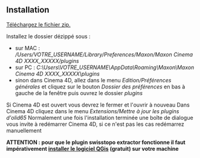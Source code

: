 ## Installation
[Téléchargez le fichier zip.](https://github.com/olid65/update_plugins_c4d_olid65/archive/refs/heads/main.zip)

Installez le dossier dézippé sous :
- sur MAC : */Users/VOTRE_USERNAME/Library/Preferences/Maxon/Maxon Cinema 4D XXXX_XXXXX/plugins*
- sur PC : *C:\Users\VOTRE_USERNAME\AppData\Roaming\Maxon\Maxon Cinema 4D XXXX_XXXXX\plugins*
- sinon dans Cinema 4D, allez dans le menu *Edition/Préférences générales* et cliquez sur le bouton *Dossier des préférences* en bas à gauche de la fenêtre puis ouvrez le dossier *plugins*

Si Cinema 4D est ouvert vous devrez le fermer et l'ouvrir à nouveau
Dans Cinema 4D cliquez dans le menu *Extensions/Mettre à jour les plugins d'olid65*
Normalement une fois l'installation terminée une boîte de dialogue vous invite à redémarrer Cinema 4D, si ce n'est pas les cas redémarrez manuellement

**ATTENTION : pour que le plugin swisstopo extractor fonctionne il faut impérativement [installer le logiciel QGis](https://www.qgis.org/fr/site/forusers/download.html) (gratuit) sur votre machine**